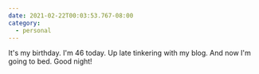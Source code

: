 ```yaml
---
date: 2021-02-22T00:03:53.767-08:00
category:
  - personal
---
```

It's my birthday. I'm 46 today. Up late tinkering with my blog. And now I'm going to bed. Good night!
